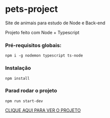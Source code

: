 # pets-project
Site de animais para estudo de Node e Back-end

Projeto feito com Node + Typescript


### Pré-requisitos globais:
`npm i -g nodemon typescript ts-node`

### Instalação
`npm install`

### Parad rodar o projeto
`npm run start-dev`

<a href="https://calm-brushlands-82058.herokuapp.com/">CLIQUE AQUI PARA VER O PROJETO</a>
